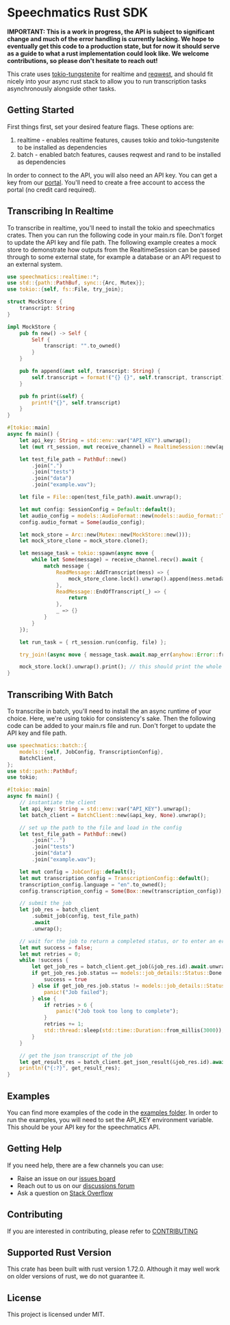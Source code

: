 # Speechmatics Rust SDK

**IMPORTANT: This is a work in progress, the API is subject to significant change and much of the error handling is currently lacking. We hope to eventually get this code to a production state, but for now it should serve as a guide to what a rust implementation could look like. We welcome contributions, so please don't hesitate to reach out!**

This crate uses [tokio-tungstenite](https://docs.rs/tokio-tungstenite/latest/tokio_tungstenite/) for realtime and [reqwest](https://docs.rs/reqwest/latest/reqwest/), and should fit nicely into your async rust stack to allow you to run transcription tasks asynchronously alongside other tasks.

## Getting Started

First things first, set your desired feature flags. These options are:

1. realtime - enables realtime features, causes tokio and tokio-tungstenite to be installed as dependencies
2. batch - enabled batch features, causes reqwest and rand to be installed as dependencies

In order to connect to the API, you will also need an API key. You can get a key from our [portal](https://portal.speechmatics.com/manage-access/). You'll need to create a free account to access the portal (no credit card required).

## Transcribing In Realtime

To transcribe in realtime, you'll need to install the tokio and speechmatics crates. Then you can run the following code in your main.rs file. Don't forget to update the API key and file path. The following example creates a mock store to demonstrate how outputs from the RealtimeSession can be passed through to some external state, for example a database or an API request to an external system.

```rs
use speechmatics::realtime::*;
use std::{path::PathBuf, sync::{Arc, Mutex}};
use tokio::{self, fs::File, try_join};

struct MockStore {
    transcript: String
}

impl MockStore {
    pub fn new() -> Self {
        Self {
            transcript: "".to_owned()
        }
    }

    pub fn append(&mut self, transcript: String) {
        self.transcript = format!("{} {}", self.transcript, transcript);
    }

    pub fn print(&self) {
        print!("{}", self.transcript)
    }
}

#[tokio::main]
async fn main() {
    let api_key: String = std::env::var("API_KEY").unwrap();
    let (mut rt_session, mut receive_channel) = RealtimeSession::new(api_key, None).unwrap();

    let test_file_path = PathBuf::new()
        .join(".")
        .join("tests")
        .join("data")
        .join("example.wav");

    let file = File::open(test_file_path).await.unwrap();

    let mut config: SessionConfig = Default::default();
    let audio_config = models::AudioFormat::new(models::audio_format::Type::File);
    config.audio_format = Some(audio_config);

    let mock_store = Arc::new(Mutex::new(MockStore::new()));
    let mock_store_clone = mock_store.clone();

    let message_task = tokio::spawn(async move {
        while let Some(message) = receive_channel.recv().await {
            match message {
                ReadMessage::AddTranscript(mess) => {
                    mock_store_clone.lock().unwrap().append(mess.metadata.transcript);
                },
                ReadMessage::EndOfTranscript(_) => {
                    return
                },
                _ => {}
            }
        }
    });

    let run_task = { rt_session.run(config, file) };

    try_join!(async move { message_task.await.map_err(anyhow::Error::from) }, run_task).unwrap();

    mock_store.lock().unwrap().print(); // this should print the whole transcript, demonstrating it has successfully been stored
}
```

## Transcribing With Batch

To transcribe in batch, you'll need to install the an async runtime of your choice. Here, we're using tokio for consistency's sake. Then the following code can be added to your main.rs file and run. Don't forget to update the API key and file path.

```rs
use speechmatics::batch::{
    models::{self, JobConfig, TranscriptionConfig},
    BatchClient,
};
use std::path::PathBuf;
use tokio;

#[tokio::main]
async fn main() {
    // instantiate the client
    let api_key: String = std::env::var("API_KEY").unwrap();
    let batch_client = BatchClient::new(&api_key, None).unwrap();

    // set up the path to the file and load in the config
    let test_file_path = PathBuf::new()
        .join("..")
        .join("tests")
        .join("data")
        .join("example.wav");

    let mut config = JobConfig::default();
    let mut transcription_config = TranscriptionConfig::default();
    transcription_config.language = "en".to_owned();
    config.transcription_config = Some(Box::new(transcription_config));

    // submit the job
    let job_res = batch_client
        .submit_job(config, test_file_path)
        .await
        .unwrap();

    // wait for the job to return a completed status, or to enter an error status in which case panic
    let mut success = false;
    let mut retries = 0;
    while !success {
        let get_job_res = batch_client.get_job(&job_res.id).await.unwrap();
        if get_job_res.job.status == models::job_details::Status::Done {
            success = true
        } else if get_job_res.job.status != models::job_details::Status::Running {
            panic!("Job failed");
        } else {
            if retries > 6 {
                panic!("Job took too long to complete");
            }
            retries += 1;
            std::thread::sleep(std::time::Duration::from_millis(3000));
        }
    }

    // get the json transcript of the job
    let get_result_res = batch_client.get_json_result(&job_res.id).await.unwrap();
    println!("{:?}", get_result_res);
}
```

## Examples

You can find more examples of the code in the [examples folder](./examples/). In order to run the examples, you will need to set the API_KEY environment variable. This should be your API key for the speechmatics API.

## Getting Help

If you need help, there are a few channels you can use:

- Raise an issue on our [issues board](https://github.com/speechmatics/speechmatics-rs/issues)
- Reach out to us on our [discussions forum](https://github.com/orgs/speechmatics/discussions)
- Ask a question on [Stack Overflow](https://stackoverflow.com/)

## Contributing

If you are interested in contributing, please refer to [CONTRIBUTING](./contributing.md)

## Supported Rust Version

This crate has been built with rust version 1.72.0. Although it may well work on older versions of rust, we do not guarantee it.

## License

This project is licensed under MIT.
